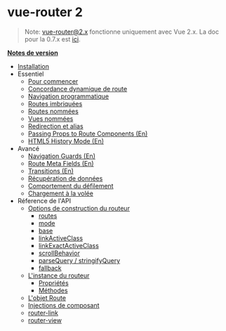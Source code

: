 # vue-router 2
<!--email_off-->
> Note: vue-router@2.x fonctionne uniquement avec Vue 2.x. La doc pour la 0.7.x est [ici](https://github.com/vuejs/vue-router/tree/1.0/docs/en).
<!--/email_off-->
**[Notes de version](https://github.com/vuejs/vue-router/releases)**

- [Installation](installation.md)
- Essentiel
  - [Pour commencer](essentials/getting-started.md)
  - [Concordance dynamique de route](essentials/dynamic-matching.md)
  - [Navigation programmatique](essentials/navigation.md)
  - [Routes imbriquées](essentials/nested-routes.md)
  - [Routes nommées](essentials/named-routes.md)
  - [Vues nommées](essentials/named-views.md)
  - [Redirection et alias](essentials/redirect-and-alias.md)
  - [Passing Props to Route Components (En)](essentials/passing-props.md)
  - [HTML5 History Mode (En)](essentials/history-mode.md)
- Avancé
  - [Navigation Guards (En)](advanced/navigation-guards.md)
  - [Route Meta Fields (En)](advanced/meta.md)
  - [Transitions (En)](advanced/transitions.md)
  - [Récupération de données](advanced/data-fetching.md)
  - [Comportement du défilement](advanced/scroll-behavior.md)
  - [Chargement à la volée](advanced/lazy-loading.md)
- Réference de l'API
  - [Options de construction du routeur](api/options.md)
    - [routes](api/options.md#routes)
    - [mode](api/options.md#mode)
    - [base](api/options.md#base)
    - [linkActiveClass](api/options.md#linkactiveclass)
    - [linkExactActiveClass](api/options.md#linkexactactiveclass)
    - [scrollBehavior](api/options.md#scrollbehavior)
    - [parseQuery / stringifyQuery](api/options.md#parsequery--stringifyquery)
    - [fallback](api/options.md#fallback)
  - [L'instance du routeur](api/router-instance.md)
    - [Propriétés](api/router-instance.md#propriétés)
    - [Méthodes](api/router-instance.md#méthodes)
  - [L'objet Route](api/route-object.md)
  - [Injections de composant](api/component-injections.md)
  - [router-link](api/router-link.md)
  - [router-view](api/router-view.md)
